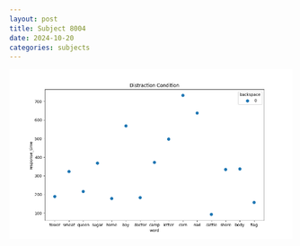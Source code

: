 ```yaml
---
layout: post
title: Subject 8004
date: 2024-10-20
categories: subjects
---
```


![](data/8004/run-19/8004_rt_acc_fuzzy_delay.png)
